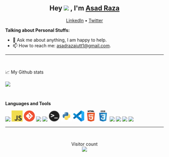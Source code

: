 <h2 align="center">Hey <img src="https://media.giphy.com/media/hvRJCLFzcasrR4ia7z/giphy.gif" width="25px"> , I'm <a href="https://shwetang.netlify.app/">Asad Raza</a></h2>
<p align="center">
  <a href="https://www.linkedin.com/in/asadrazajutt/">LinkedIn</a> •
  <a href="https://twitter.com/AsadRazajutt">Twitter</a>
</p>

**Talking about Personal Stuffs:** 
- 💬  Ask me about anything, I am happy to help.
- 📫  How to reach me: asadrazajutt1@gmail.com.

***

 <br>

📈 My Github stats <br />
<p align="left">
  <img src="https://github-readme-stats.vercel.app/api?username=AsadRazaJutt1&show_icons=true&count_private=true&hide_border=true&show_icons=true&theme=transparent" align="center" /> 
  <br/>
</p>

<br>

**Languages and Tools**

<code><img height="35rem" src="https://cdn4.iconfinder.com/data/icons/logos-3/600/React.js_logo-512.png" /></code>
<code><img height="35rem" src="https://raw.githubusercontent.com/github/explore/80688e429a7d4ef2fca1e82350fe8e3517d3494d/topics/javascript/javascript.png"></code>
<code><img height="35rem" src="https://raw.githubusercontent.com/Himanshu40/Himanshu40/master/img/git.png"></code>
<code><img height="35rem" src="https://github.githubassets.com/images/modules/logos_page/GitHub-Mark.png" /></code>
<code><img height="35rem" src="https://d7umqicpi7263.cloudfront.net/img/product/930ec988-7647-45fd-b46b-54b002269967/56b609f5-6c2c-4d9a-952b-d73e8e04cc1c"></code>
<code><img height="35rem" src="https://raw.githubusercontent.com/github/explore/80688e429a7d4ef2fca1e82350fe8e3517d3494d/topics/terminal/terminal.png"></code>
<code><img height="35rem" src="https://raw.githubusercontent.com/github/explore/80688e429a7d4ef2fca1e82350fe8e3517d3494d/topics/python/python.png"></code>
<code><img alt="Visual Studio Code" height="35rem" src="https://raw.githubusercontent.com/github/explore/80688e429a7d4ef2fca1e82350fe8e3517d3494d/topics/visual-studio-code/visual-studio-code.png" /></code>
<code><img alt="HTML5" height="35rem" src="https://raw.githubusercontent.com/github/explore/80688e429a7d4ef2fca1e82350fe8e3517d3494d/topics/html/html.png" /></code>
<code><img alt="CSS3" height="35rem" src="https://raw.githubusercontent.com/github/explore/80688e429a7d4ef2fca1e82350fe8e3517d3494d/topics/css/css.png" /></code>
<code><img height="35rem" src="https://img.icons8.com/color/2x/bootstrap.png" /></code>
<code><img height="35rem" src="https://img.icons8.com/color/2x/material-ui.png" /></code>
<code><img height="35rem" src="https://cdn4.iconfinder.com/data/icons/google-i-o-2016/512/google_firebase-2-512.png" /></code>
<code><img height="35rem" src="https://i.pinimg.com/originals/c4/35/6c/c4356cd5454d06585e0a46066b555172.png" /></code>
  
***

<br />

<p align="center"> 
  Visitor count<br>
  <img src="https://profile-counter.glitch.me/AsadRazaJutt1/count.svg" />
</p>
